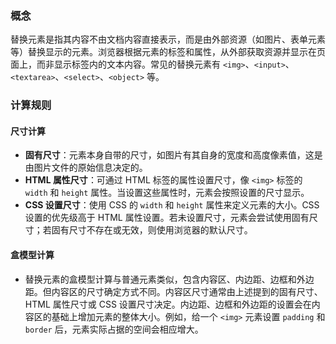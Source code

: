 ### 概念
替换元素是指其内容不由文档内容直接表示，而是由外部资源（如图片、表单元素等）替换显示的元素。浏览器根据元素的标签和属性，从外部获取资源并显示在页面上，而非显示标签内的文本内容。常见的替换元素有 `<img>`、`<input>`、`<textarea>`、`<select>`、`<object>` 等。

### 计算规则
#### 尺寸计算
- **固有尺寸**：元素本身自带的尺寸，如图片有其自身的宽度和高度像素值，这是由图片文件的原始信息决定的。
- **HTML 属性尺寸**：可通过 HTML 标签的属性设置尺寸，像 `<img>` 标签的 `width` 和 `height` 属性。当设置这些属性时，元素会按照设置的尺寸显示。
- **CSS 设置尺寸**：使用 CSS 的 `width` 和 `height` 属性来定义元素的大小。CSS 设置的优先级高于 HTML 属性设置。若未设置尺寸，元素会尝试使用固有尺寸；若固有尺寸不存在或无效，则使用浏览器的默认尺寸。

#### 盒模型计算
- 替换元素的盒模型计算与普通元素类似，包含内容区、内边距、边框和外边距。但内容区的尺寸确定方式不同。内容区尺寸通常由上述提到的固有尺寸、HTML 属性尺寸或 CSS 设置尺寸决定。内边距、边框和外边距的设置会在内容区的基础上增加元素的整体大小。例如，给一个 `<img>` 元素设置 `padding` 和 `border` 后，元素实际占据的空间会相应增大。 